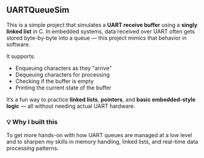 ## UARTQueueSim

This is a simple project that simulates a **UART receive buffer** using a **singly linked list** in C. In embedded systems, data received over UART often gets stored byte-by-byte into a queue — this project mimics that behavior in software.

It supports:

* Enqueuing characters as they "arrive"
* Dequeuing characters for processing
* Checking if the buffer is empty
* Printing the current state of the buffer

It’s a fun way to practice **linked lists**, **pointers**, and **basic embedded-style logic** — all without needing actual UART hardware.

### 💡 Why I built this

To get more hands-on with how UART queues are managed at a low level and to sharpen my skills in memory handling, linked lists, and real-time data processing patterns.


